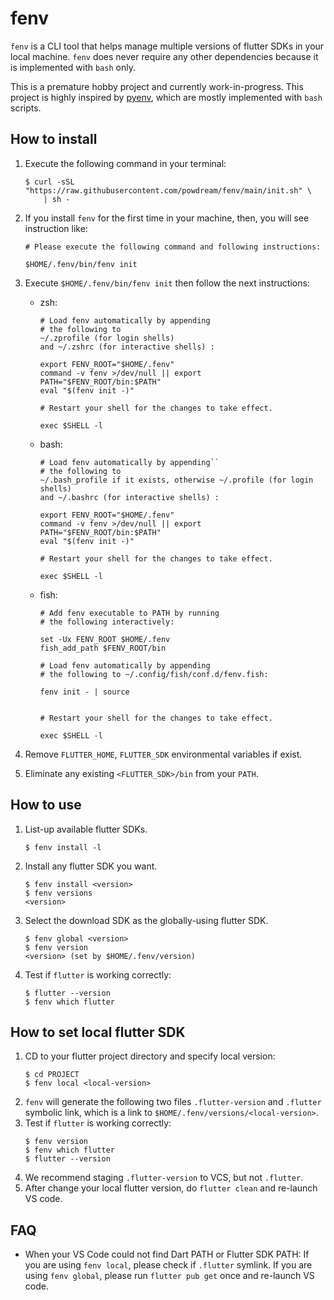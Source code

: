 # fenv

`fenv` is a CLI tool that helps manage multiple versions of flutter SDKs in
your local machine. `fenv` does never require any other dependencies because
it is implemented with `bash` only.

This is a premature hobby project and currently work-in-progress.
This project is highly inspired by [pyenv][], which are mostly implemented with
`bash` scripts.

## How to install

1.  Execute the following command in your terminal:

    ```shell
    $ curl -sSL "https://raw.githubusercontent.com/powdream/fenv/main/init.sh" \
        | sh -
    ```

2.  If you install `fenv` for the first time in your machine, then, you will see
    instruction like:

    ```shell
    # Please execute the following command and following instructions:

    $HOME/.fenv/bin/fenv init
    ```

3.  Execute `$HOME/.fenv/bin/fenv init` then follow the next instructions:
    - zsh:

      ```shell
      # Load fenv automatically by appending
      # the following to
      ~/.zprofile (for login shells)
      and ~/.zshrc (for interactive shells) :

      export FENV_ROOT="$HOME/.fenv"
      command -v fenv >/dev/null || export PATH="$FENV_ROOT/bin:$PATH"
      eval "$(fenv init -)"

      # Restart your shell for the changes to take effect.

      exec $SHELL -l
      ```
    - bash:
      ```shell
      # Load fenv automatically by appending``
      # the following to
      ~/.bash_profile if it exists, otherwise ~/.profile (for login shells)
      and ~/.bashrc (for interactive shells) :

      export FENV_ROOT="$HOME/.fenv"
      command -v fenv >/dev/null || export PATH="$FENV_ROOT/bin:$PATH"
      eval "$(fenv init -)"

      # Restart your shell for the changes to take effect.

      exec $SHELL -l
      ```
    - fish:
      ```shell
      # Add fenv executable to PATH by running
      # the following interactively:

      set -Ux FENV_ROOT $HOME/.fenv
      fish_add_path $FENV_ROOT/bin

      # Load fenv automatically by appending
      # the following to ~/.config/fish/conf.d/fenv.fish:

      fenv init - | source


      # Restart your shell for the changes to take effect.

      exec $SHELL -l
      ```

4.  Remove `FLUTTER_HOME`, `FLUTTER_SDK` environmental variables if exist.
5.  Eliminate any existing `<FLUTTER_SDK>/bin` from your `PATH`.

## How to use

1.  List-up available flutter SDKs.
    ```shell
    $ fenv install -l
    ```
2.  Install any flutter SDK you want.
    ```shell
    $ fenv install <version>
    $ fenv versions
    <version>
    ```
3.  Select the download SDK as the globally-using flutter SDK.
    ```shell
    $ fenv global <version>
    $ fenv version
    <version> (set by $HOME/.fenv/version)
    ```
4.  Test if `flutter` is working correctly:
    ```shell
    $ flutter --version
    $ fenv which flutter
    ```

## How to set local flutter SDK

1.  CD to your flutter project directory and specify local version:
    ```shell
    $ cd PROJECT
    $ fenv local <local-version>
    ```
2.  `fenv` will generate the following two files `.flutter-version` and
    `.flutter` symbolic link, which is a link to
    `$HOME/.fenv/versions/<local-version>`.
3.  Test if `flutter` is working correctly:
    ```shell
    $ fenv version
    $ fenv which flutter
    $ flutter --version
    ```
4.  We recommend staging `.flutter-version` to VCS, but not `.flutter`.
5.  After change your local flutter version, do `flutter clean` and re-launch
    VS code.

## FAQ

-   When your VS Code could not find Dart PATH or Flutter SDK PATH:
    If you are using `fenv local`, please check if `.flutter` symlink.
    If you are using `fenv global`, please run `flutter pub get` once and
    re-launch VS code.

[pyenv]: https://github.com/pyenv/pyenv
